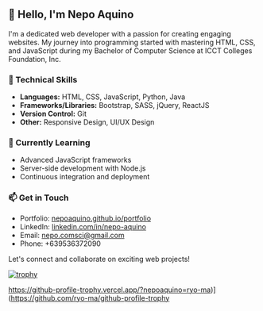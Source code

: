 ## 👋 Hello, I'm Nepo Aquino

I'm a dedicated web developer with a passion for creating engaging websites. My journey into programming started with mastering HTML, CSS, and JavaScript during my Bachelor of Computer Science at ICCT Colleges Foundation, Inc.

### 💼 Technical Skills
- **Languages:** HTML, CSS, JavaScript, Python, Java
- **Frameworks/Libraries:** Bootstrap, SASS, jQuery, ReactJS
- **Version Control:** Git
- **Other:** Responsive Design, UI/UX Design

### 🌱 Currently Learning
- Advanced JavaScript frameworks
- Server-side development with Node.js
- Continuous integration and deployment

### 📫 Get in Touch
- Portfolio: [nepoaquino.github.io/portfolio](https://nepoaquino.github.io/portfolio)
- LinkedIn: [linkedin.com/in/nepo-aquino](https://www.linkedin.com/in/nepo-aquino)
- Email: nepo.comsci@gmail.com
- Phone: +639536372090

Let's connect and collaborate on exciting web projects!


[![trophy](https://github-profile-trophy.vercel.app/?nepoaquino=ryo-ma)](https://github.com/ryo-ma/github-profile-trophy)

https://github-profile-trophy.vercel.app/?nepoaquino=ryo-ma)](https://github.com/ryo-ma/github-profile-trophy

<!---
nepoaquino/nepoaquino is a ✨ special ✨ repository because its `README.md` (this file) appears on your GitHub profile.
You can click the Preview link to take a look at your changes.
--->
